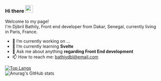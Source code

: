 ### Hi there <img src="https://media.giphy.com/media/hvRJCLFzcasrR4ia7z/giphy.gif" width="25px">


<!-- **thily00/thily00** is a ✨ _special_ ✨ repository because its `README.md` (this file) appears on your GitHub profile. -->

Welcome to my page! <br/>
I'm Djibril Bathily, Front end developer from  Dakar, Senegal, currently living in Paris, France.

- 🔭 I’m currently working on ...
- 🌱 I’m currently learning <strong> Svelte </strong>
- 💬 Ask me about  anything <strong> regarding Front End development </strong>
- 📫 How to reach me: <a href="mailto:bathiydbl@email.com">bathiydbl@email.com</a>

<!-- - 👯 I’m looking to collaborate on ...
- 🤔 I’m looking for help with ... -->


[![Top Langs](https://github-readme-stats.vercel.app/api/top-langs/?username=thily00&layout=compact)](https://github.com/anuraghazra/github-readme-stats)<br/>
![Anurag's GitHub stats](https://github-readme-stats.vercel.app/api?username=thily00&count_private=true&show_icons=true) 

